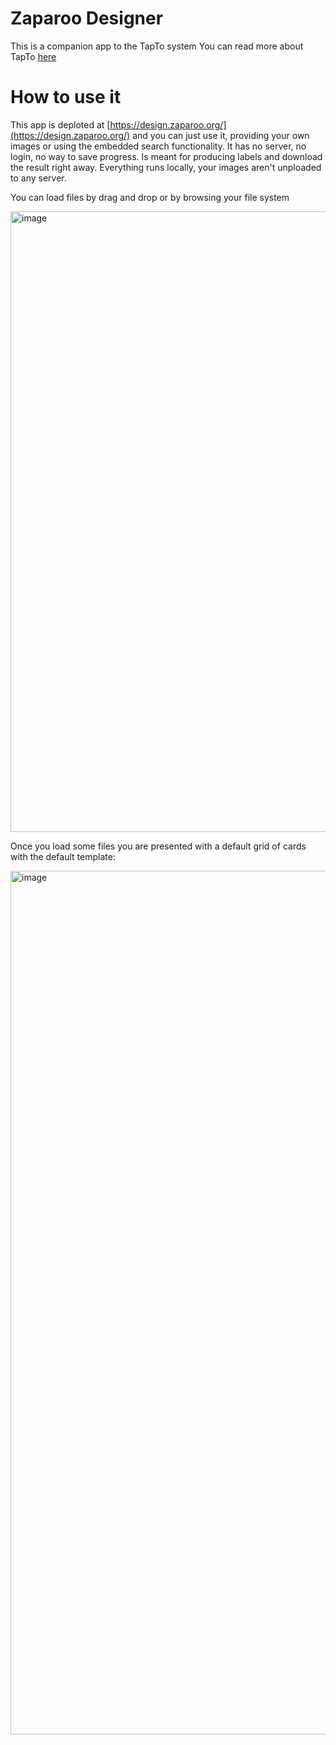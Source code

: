 # Zaparoo Designer

This is a companion app to the TapTo system
You can read more about TapTo [here](https://github.com/ZaparooProject/zaparoo-core)

# How to use it

This app is deploted at [https://design.zaparoo.org/](https://design.zaparoo.org/) and you can just use it, providing your own images or using the embedded search functionality.
It has no server, no login, no way to save progress.
Is meant for producing labels and download the result right away.
Everything runs locally, your images aren't unploaded to any server.

You can load files by drag and drop or by browsing your file system

<img width="993" alt="image" src="https://github.com/asturur/nfc-retro-label-printer/assets/1194048/73c39227-b0bf-4c88-ac58-a4209e46c31e">

Once you load some files you are presented with a default grid of cards with the default template:

<img width="1382" alt="image" src="https://github.com/asturur/nfc-retro-label-printer/assets/1194048/06ac2545-db43-47fb-a230-e725d595c1a5">

